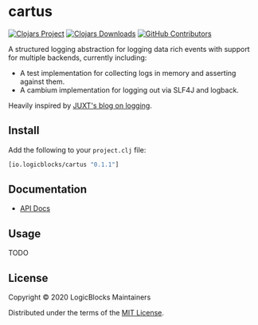 # cartus

[![Clojars Project](https://img.shields.io/clojars/v/io.logicblocks/cartus.svg)](https://clojars.org/io.logicblocks/cartus)
[![Clojars Downloads](https://img.shields.io/clojars/dt/io.logicblocks/cartus.svg)](https://clojars.org/io.logicblocks/cartus)
[![GitHub Contributors](https://img.shields.io/github/contributors-anon/logicblocks/cartus.svg)](https://github.com/logicblocks/cartus/graphs/contributors)

A structured logging abstraction for logging data rich events with support for 
multiple backends, currently including:
* A test implementation for collecting logs in memory and asserting against 
  them.
* A cambium implementation for logging out via SLF4J and logback.

Heavily inspired by [JUXT's blog on logging](https://juxt.pro/blog/logging).

## Install

Add the following to your `project.clj` file:

```clj
[io.logicblocks/cartus "0.1.1"]
```

## Documentation

* [API Docs](http://logicblocks.github.io/cartus)

## Usage

TODO

## License

Copyright &copy; 2020 LogicBlocks Maintainers

Distributed under the terms of the 
[MIT License](http://opensource.org/licenses/MIT).
